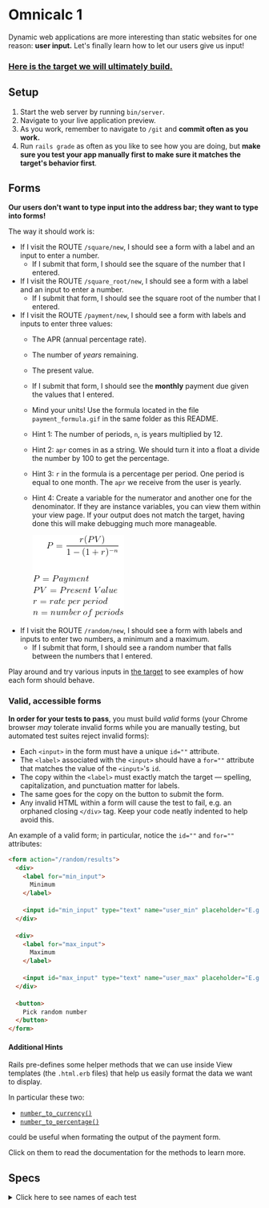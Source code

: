 # Omnicalc 1

Dynamic web applications are more interesting than static websites for one reason: **user input.** Let's finally learn how to let our users give us input!

### [Here is the target we will ultimately build.](https://omnicalc-1.matchthetarget.com/)

## Setup

1. Start the web server by running `bin/server`.
1. Navigate to your live application preview.
1. As you work, remember to navigate to `/git` and **commit often as you work.**
1. Run `rails grade` as often as you like to see how you are doing, but **make sure you test your app manually first to make sure it matches the target's behavior first**.

## Forms

**Our users don't want to type input into the address bar; they want to type into forms!**

The way it should work is:

 - If I visit the ROUTE `/square/new`, I should see a form with a label and an input to enter a number.
    - If I submit that form, I should see the square of the number that I entered.
 - If I visit the ROUTE `/square_root/new`, I should see a form with a label and an input to enter a number.
    - If I submit that form, I should see the square root of the number that I entered.
 - If I visit the ROUTE `/payment/new`, I should see a form with labels and inputs to enter three values:
    - The APR (annual percentage rate).
    - The number of _years_ remaining.
    - The present value.
    - If I submit that form, I should see the **monthly** payment due given the values that I entered.
    - Mind your units! Use the formula located in the file `payment_formula.gif` in the same folder as this README.
    - Hint 1: The number of periods, `n`, is years multiplied by 12.
    - Hint 2: `apr` comes in as a string. We should turn it into a float a divide the number by 100 to get the percentage.
    - Hint 3: `r` in the formula is a percentage per period.  One period is equal to one month.  The `apr` we receive from the user is yearly.
    - Hint 4: Create a variable for the numerator and another one for the denominator.  If they are instance variables, you can view them within your view page. If your output does not match the target, having done this  will make debugging much more manageable.

        ![Payment formula](payment_formula.gif)
 - If I visit the ROUTE `/random/new`, I should see a form with labels and inputs to enter two numbers, a minimum and a maximum.
    - If I submit that form, I should see a random number that falls between the numbers that I entered.

Play around and try various inputs in [the target](http://omnicalc-1.matchthetarget.com/) to see examples of how each form should behave.

### Valid, accessible forms

**In order for your tests to pass**, you must build _valid_ forms (your Chrome browser _may_ tolerate invalid forms while you are manually testing, but automated test suites reject invalid forms):

 - Each `<input>` in the form must have a unique `id=""` attribute.
 - The `<label>` associated with the `<input>` should have a `for=""` attribute that matches the value of the `<input>`'s `id`.
 - The copy within the `<label>` must exactly match the target — spelling, capitalization, and punctuation matter for labels.
 - The same goes for the copy on the button to submit the form.
 - Any invalid HTML within a form will cause the test to fail, e.g. an orphaned closing `</div>` tag. Keep your code neatly indented to help avoid this.

An example of a valid form; in particular, notice the `id=""` and `for=""` attributes:

```html
<form action="/random/results">
  <div>
    <label for="min_input">
      Minimum
    </label>

    <input id="min_input" type="text" name="user_min" placeholder="E.g. 1.5">
  </div>

  <div>
    <label for="max_input">
      Maximum
    </label>

    <input id="max_input" type="text" name="user_max" placeholder="E.g. 4.5">
  </div>

  <button>
    Pick random number
  </button>
</form>
```

#### Additional Hints

Rails pre-defines some helper methods that we can use inside View templates (the `.html.erb` files) that help us easily format the data we want to display.

In particular these two:

- [`number_to_currency()`](https://apidock.com/rails/ActionView/Helpers/NumberHelper/number_to_currency)
- [`number_to_percentage()`](https://apidock.com/rails/ActionView/Helpers/NumberHelper/number_to_percentage)

could be useful when formating the output of the payment form.

Click on them to read the documentation for the methods to learn more.

## Specs
<details>
  <summary>Click here to see names of each test</summary>

/square/new has one form element 

/square/new has a label with the text 'Enter a number' 

/square/new has one input element 

/square/new has a button element with text 'Calculate square' 

/square/new has form element with an action attribute 

/square/new leads to another functional RCAV when submitted 

/square/new captures the user's input in the query string 

/square/new works with an input of 5 

/square/new works with an input of 42.42 

/square_root/new has a form element 

/square_root/new has a label element with text 'Enter a number' 

/square_root/new has one input element 

/square_root/new has a button element with text 'Calculate square root' 

/square_root/new has a form with an action attribute 

/square_root/new leads to another functional RCAV when submitted 

/square_root/new captures the user's input in the query string 

/square_root/new works with an input of 5 

/square_root/new works with an input of 42.42 

/payment/new has a form element 

/payment/new has a label for APR 

/payment/new has a label for number of years 

/payment/new has a label for principal 

/payment/new has three inputs 

/payment/new has a button 

/payment/new has a form with an action attribute 

/payment/new leads to another functional RCAV when submitted 

/payment/new captures the user's input in the query string 

/payment/new correctly processes inputs when the form is submitted 

/payment/new rounds the payment to two decimal placements when the form is submitted 

/payment/new formats large dollar amounts on the results page 

/payment/new rounds the interest rate to four digits on the results page 

/payment/new formats the rate as a percentage on the results page 

/random/new has a form element 

/random/new has a label with text 'Minimum' 

/random/new has a label with text 'Maximum' 

/random/new has two input elements 

/random/new has a button element with text 'Pick random number' 

/random/new has a form with an action attribute 

/random/new leads to another functional RCAV when submitted 

/random/new captures the user's input in the query string 

/random/new outputs a random number when the form is filled out and submitted 

</details>
